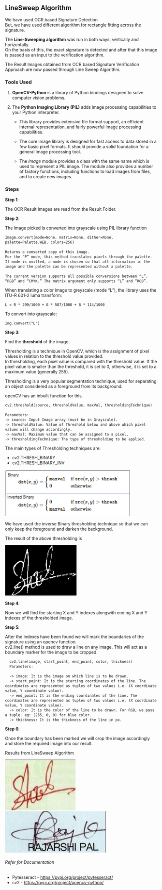 ## LineSweep Algorithm

We have used OCR based Signature Detection <br>
But, we have used different algorithm for rectangle fitting across the signature. 

The **Line-Sweeping algorithm** was run in both ways: vertically and horizontally.<br> 
On the basis of this, the exact signature is detected and after that this image is passed as an input to the verification algorithm.

The Result Images obtained from OCR based Signature Verification Approach are now passed through Line Sweep Algorithm. <br>


### Tools Used

1. **OpenCV-Python** is a library of Python bindings designed to solve computer vision problems.


2. The **Python Imaging Library (PIL)** adds image processing capabilities to your Python interpreter.

    * This library provides extensive file format support, an efficient internal representation, and fairly powerful image processing capabilities.

    * The core image library is designed for fast access to data stored in a few basic pixel formats. It should provide a solid foundation for a general image processing tool.
    
    * The *Image* module provides a class with the same name which is used to represent a PIL image. The module also provides a number of factory functions, including functions to load images from files, and to create new images.

### Steps
**Step 1**: 

The OCR Result Images are read from the Result Folder.

**Step 2**: 

The image picked is converted into grayscale using PIL library function
     
    Image.convert(mode=None, matrix=None, dither=None, palette=Palette.WEB, colors=256)

    Returns a converted copy of this image.
    For the “P” mode, this method translates pixels through the palette. 
    If mode is omitted, a mode is chosen so that all information in the image and the palette can be represented without a palette.

    The current version supports all possible conversions between “L”, “RGB” and “CMYK.” The matrix argument only supports “L” and “RGB”.

When translating a color image to greyscale (mode “L”), the library uses the ITU-R 601-2 luma transform:
    
    L = R * 299/1000 + G * 587/1000 + B * 114/1000

To convert into grayscale:
    
    img.convert("L")

**Step 3**: 

Find the **threshold** of the image.

Thresholding is a technique in OpenCV, which is the assignment of pixel values in relation to the threshold value provided.<br>
In thresholding, each pixel value is compared with the threshold value. If the pixel value is smaller than the threshold, it is set to 0, otherwise, it is set to a maximum value (generally 255).

Thresholding is a very popular segmentation technique, used for separating an object considered as a foreground from its background.
    
openCV has an inbuilt function for this.

    cv2.threshold(source, thresholdValue, maxVal, thresholdingTechnique) 
    
    Parameters: 
    -> source: Input Image array (must be in Grayscale). 
    -> thresholdValue: Value of Threshold below and above which pixel values will change accordingly. 
    -> maxVal: Maximum value that can be assigned to a pixel. 
    -> thresholdingTechnique: The type of thresholding to be applied. 

The main types of Thresholding techniques are:
* cv2.THRESH_BINARY
* cv2.THRESH_BINARY_INV

![thresholding.png](../../../Project_Images/thresholding.png)

We have used the inverse Binary thresholding technique so that we can only keep the foreground and darken the background.

The result of the above thresholding is 

![threshold_result.png](../../../Project_Images/threshold_result.png)

**Step 4**: 

Now we will find the starting X and Y indexes alongwith ending X and Y indexes of the thresholded image.<br>

**Step 5**: 

After the indexes have been found we will mark the boundaries of the signature using an opencv function.<br>
cv2.line() method is used to draw a line on any image.
This will act as a boundary marker for the image to be cropped.

      cv2.line(image, start_point, end_point, color, thickness) 
      Parameters: 
      
      -> image: It is the image on which line is to be drawn.
      -> start_point: It is the starting coordinates of the line. The coordinates are represented as tuples of two values i.e. (X coordinate value, Y coordinate value). 
      -> end_point: It is the ending coordinates of the line. The coordinates are represented as tuples of two values i.e. (X coordinate value, Y coordinate value). 
      -> color: It is the color of the line to be drawn. For RGB, we pass a tuple. eg: (255, 0, 0) for blue color.
      -> thickness: It is the thickness of the line in px. 
   

**Step 6**:

Once the boundary has been marked we will crop the image accordingly and store the required image into our result.

Results from LineSweep Algorithm

![LineSweep_result_Image1.png](../../../Project_Images/LineSweep_result_Image1.png)
![LineSweep_result_Image2.png](../../../Project_Images/LineSweep_result_Image2.png)


###### Refer for Documentation 
* Pytesseract - https://pypi.org/project/pytesseract/
* cv2 - https://pypi.org/project/opencv-python/
